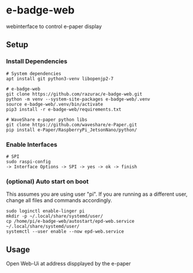 # e-badge-web
webinterface to control e-paper display

## Setup
### Install Dependencies
    
    # System dependencies
    apt install git python3-venv libopenjp2-7

    # e-badge-web
    git clone https://github.com/razurac/e-badge-web.git
    python -m venv --system-site-packages e-badge-web/.venv
    source e-badge-web/.venv/bin/activate
    pip3 install -r e-badge-web/requirements.txt

    # WaveShare e-paper python libs
    git clone https://github.com/waveshare/e-Paper.git
    pip install e-Paper/RaspberryPi_JetsonNano/python/

### Enable Interfaces

    # SPI
    sudo raspi-config
    -> Interface Options -> SPI -> yes -> ok -> finish

### (optional) Auto start on boot
This assumes you are using user "pi". If you are running as a different user, change all files and commands
accordingly.

    sudo loginctl enable-linger pi
    mkdir -p ~/.local/share/systemd/user/
    cp /home/pi/e-badge-web/autostart/epd-web.service ~/.local/share/systemd/user/
    systemctl --user enable --now epd-web.service

## Usage
Open Web-Ui at address dispplayed by the e-paper
